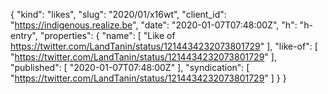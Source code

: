 {
  "kind": "likes",
  "slug": "2020/01/x16wt",
  "client_id": "https://indigenous.realize.be",
  "date": "2020-01-07T07:48:00Z",
  "h": "h-entry",
  "properties": {
    "name": [
      "Like of https://twitter.com/LandTanin/status/1214434232073801729"
    ],
    "like-of": [
      "https://twitter.com/LandTanin/status/1214434232073801729"
    ],
    "published": [
      "2020-01-07T07:48:00Z"
    ],
    "syndication": [
      "https://twitter.com/LandTanin/status/1214434232073801729"
    ]
  }
}
